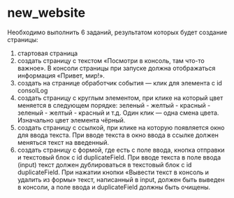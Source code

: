 # new_website
Необходимо выполнить 6 заданий, результатом которых будет создание страницы:
1.	стартовая страница
2.	создать страницу с текстом «‎Посмотри в консоль, там что-то важное»‎. В консоли страницы при запуске должна отображаться информация «‎Привет, мир!»‎.
3.	создать на странице обработчик события — клик для элемента с id consolLog
4.	создать страницу с круглым элементом, при клике на который цвет меняется в следующем порядке: зеленый - желтый - красный - зеленый - желтый - красный и т.д. Один клик — одна смена цвета. Изначально цвет элемента чёрный.
5.	создать страницу с ссылкой, при клике на которую появляется окно для ввода текста. При вводе текста в окно ввода в ссылке должен меняться текст на введенный.
6.	создать страницу с формой, где есть с поле ввода, кнопка отправки и текстовый блок с id duplicateField. При вводе текста в поле ввода (input) текст должен дублироваться в текстовый блок с id duplicateField. При нажатии кнопки «‎Вывести текст в консоль и удалить из формы»‎ текст, написанный в input, должен быть выведен в консоли, а поле ввода и duplicateField должны быть очищены.
